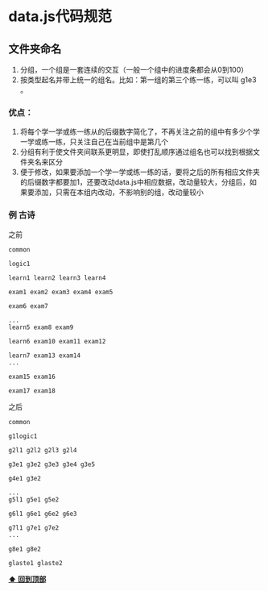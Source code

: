 # data.js代码规范

## 文件夹命名

1. 分组，一个组是一套连续的交互（一般一个组中的进度条都会从0到100）
2. 按类型起名并带上统一的组名。比如：第一组的第三个练一练，可以叫 g1e3 。
   
### 优点：
  1. 将每个学一学或练一练从的后缀数字简化了，不再关注之前的组中有多少个学一学或练一练，只关注自己在当前组中是第几个
  2. 分组有利于使文件夹间联系更明显，即使打乱顺序通过组名也可以找到根据文件夹名来区分
  3. 便于修改，如果要添加一个学一学或练一练的话，要将之后的所有相应文件夹的后缀数字都要加1，还要改动data.js中相应数据，改动量较大，分组后，如果要添加，只需在本组内改动，不影响别的组，改动量较小

### 例 古诗
之前  
```
common

logic1

learn1 learn2 learn3 learn4

exam1 exam2 exam3 exam4 exam5

exam6 exam7

...
learn5 exam8 exam9 

learn6 exam10 exam11 exam12

learn7 exam13 exam14 
...

exam15 exam16

exam17 exam18

```


之后
```
common

g1logic1

g2l1 g2l2 g2l3 g2l4

g3e1 g3e2 g3e3 g3e4 g3e5

g4e1 g3e2

...
g5l1 g5e1 g5e2 

g6l1 g6e1 g6e2 g6e3

g7l1 g7e1 g7e2 
...

g8e1 g8e2

glaste1 glaste2

```

**[⬆ 回到顶部](#data.js代码规范)**
